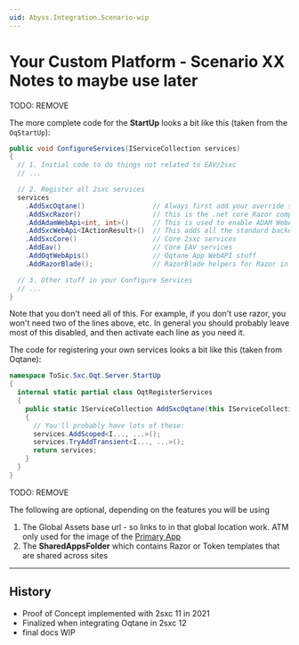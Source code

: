 ```yaml
---
uid: Abyss.Integration.Scenario-wip
---
```


# Your Custom Platform - Scenario XX Notes to maybe use later


TODO: REMOVE

The more complete code for the **StartUp** looks a bit like this (taken from the `OqStartUp`):

```c#
public void ConfigureServices(IServiceCollection services)
{
  // 1. Initial code to do things not related to EAV/2sxc
  // ...

  // 2. Register all 2sxc services
  services
    .AddSxcOqtane()                 // Always first add your override services
    .AddSxcRazor()                  // this is the .net core Razor compiler
    .AddAdamWebApi<int, int>()      // This is used to enable ADAM WebAPIs
    .AddSxcWebApi<IActionResult>()  // This adds all the standard backend services for WebAPIs to work
    .AddSxcCore()                   // Core 2sxc services
    .AddEav()                       // Core EAV services
    .AddOqtWebApis()                // Oqtane App WebAPI stuff
    .AddRazorBlade();               // RazorBlade helpers for Razor in the edition used by Oqtane

  // 3. Other stuff in your Configure Services
  // ...
}
```

Note that you don't need all of this. For example, if you don't use razor, you won't need two of the lines above, etc.
In general you should probably leave most of this disabled, and then activate each line as you need it. 

The code for registering your own services looks a bit like this (taken from Oqtane):

```c#
namespace ToSic.Sxc.Oqt.Server.StartUp
{
  internal static partial class OqtRegisterServices
  {
    public static IServiceCollection AddSxcOqtane(this IServiceCollection services)
    {
      // You'll probably have lots of these:
      services.AddScoped<I..., ...>();
      services.TryAddTransient<I..., ...>();
      return services;
    }
  }
}
```



TODO: REMOVE

The following are optional, depending on the features you will be using

1. The Global Assets base url - so links to in that global location work. ATM only used for the image of the [Primary App](xref:Basics.App.PrimaryApp.Index)
1. The **SharedAppsFolder** which contains Razor or Token templates that are shared across sites



---

## History

* Proof of Concept implemented with 2sxc 11 in 2021
* Finalized when integrating Oqtane in 2sxc 12
* final docs WIP
